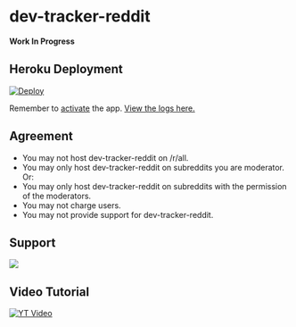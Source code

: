 # dev-tracker-reddit

**Work In Progress** 

## Heroku Deployment

[![Deploy](https://www.herokucdn.com/deploy/button.png)](https://heroku.com/deploy)

Remember to [activate](https://i.imgur.com/zOfa0Qm.png) the app. [View the logs here.](https://i.imgur.com/tWBoTuB.png)

## Agreement

* You may not host dev-tracker-reddit on /r/all.
* You may only host dev-tracker-reddit on subreddits you are moderator. Or:
* You may only host dev-tracker-reddit on subreddits with the permission of the moderators.
* You may not charge users.
* You may not provide support for dev-tracker-reddit.

## Support

[![](https://discordapp.com/api/guilds/295528852518731786/embed.png?style=banner2)](https://discord.gg/ZVQywBg)

## Video Tutorial

[![YT Video](https://img.youtube.com/vi/03nSVgs6GXw/0.jpg)](https://www.youtube.com/watch?v=03nSVgs6GXw)